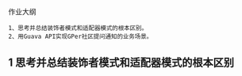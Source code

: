 作业大纲

```
1、思考并总结装饰者模式和适配器模式的根本区别。
2、用Guava API实现GPer社区提问通知的业务场景。
```

## 1 思考并总结装饰者模式和适配器模式的根本区别





